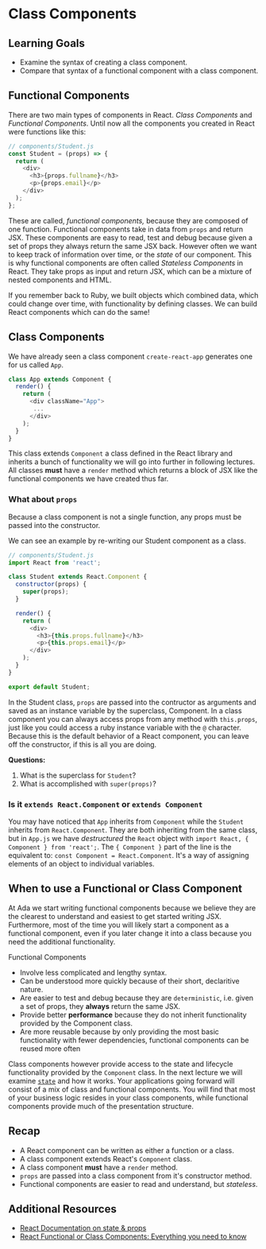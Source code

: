 # Class Components

## Learning Goals

- Examine the syntax of creating a class component.
- Compare that syntax of a functional component with a class component.

## Functional Components

There are two main types of components in React.  _Class Components_ and _Functional Components_.  Until now all the components you created in React were functions like this:

```javascript
// components/Student.js
const Student = (props) => {
  return (
    <div>
      <h3>{props.fullname}</h3>
      <p>{props.email}</p>
    </div>
  );
};
```

These are called, _functional components,_ because they are composed of one function.  Functional components take in data from `props` and return JSX.  These components are easy to read, test and debug because given a set of props they always return the same JSX back.  However often we want to keep track of information over time, or the _state_ of our component.  This is why functional components are often called _Stateless Components_ in React.  They take props as input and return JSX, which can be a mixture of nested components and HTML.

If you remember back to Ruby, we built objects which combined data, which could change over time, with functionality by defining classes.  We can build React components which can do the same!

## Class Components 

We have already seen a class component `create-react-app` generates one for us called `App`.  

```javascript
class App extends Component {
  render() {
    return (
      <div className="App">
       ...
      </div>
    );
  }
}
```

This class extends `Component` a class defined in the React library and inherits a bunch of functionality we will go into further in following lectures.  All classes **must** have a `render` method which returns a block of JSX like the functional components we have created thus far.  

### What about `props`

Because a class component is not a single function, any props must be passed into the constructor.

We can see an example by re-writing our Student component as a class.

```javascript
// components/Student.js
import React from 'react';

class Student extends React.Component {
  constructor(props) {
    super(props);
  }

  render() {
    return (
      <div>
        <h3>{this.props.fullname}</h3>
        <p>{this.props.email}</p>
      </div>
    );
  }  
}

export default Student;
```

In the Student class, `props` are passed into the contructor as arguments and saved as an instance variable by the superclass, Component.  In a class component you can always access props from any method with `this.props`, just like you could access a ruby instance variable with the `@` character.  Because this is the default behavior of a React component, you can leave off the constructor, if this is all you are doing.

**Questions:**

1. What is the superclass for `Student`?
1. What is accomplished with `super(props)`?

### Is it `extends React.Component` or `extends Component`

You may have noticed that `App` inherits from `Component` while the `Student` inherits from `React.Component`.  They are both inheriting from the same class, but in `App.js` we have _destructured_ the `React` object with `import React, { Component } from 'react';`.  The `{ Component }` part of the line is the equivalent to:  `const Component = React.Component`.  It's a way of assigning elements of an object to individual variables.  

## When to use a Functional or Class Component

At Ada we start writing functional components because we believe they are the clearest to understand and easiest to get started writing JSX.  Furthermore, most of the time you will likely start a component as a functional component, even if you later change it into a class because you need the additional functionality.  

Functional Components

- Involve less complicated and lengthy syntax.
- Can be understood more quickly because of their short, declaritive nature.
- Are easier to test and debug because they are `deterministic`, i.e. given a set of props, they **always** return the same JSX.
- Provide better **performance** because they do not inherit functionality provided by the Component class.  
- Are more reusable because by only providing the most basic functionality with fewer dependencies, functional components can be reused more often

Class components however provide access to the state and lifecycle functionality provided by the `Component` class.  In the next lecture we will examine [`state`](state.md) and how it works.  Your applications going forward will consist of a mix of class and functional components.  You will find that most of your business logic resides in your class components, while functional components provide much of the presentation structure.

## Recap

- A React component can be written as either a function or a class.
- A class component extends React's `Component` class.  
- A class component **must** have a `render` method.
- `props` are passed into a class component from it's constructor method.
- Functional components are easier to read and understand, but _stateless_.

## Additional Resources

- [React Documentation on state & props](https://reactjs.org/docs/components-and-props.html)
- [React Functional or Class Components: Everything you need to know](https://programmingwithmosh.com/react/react-functional-components/)